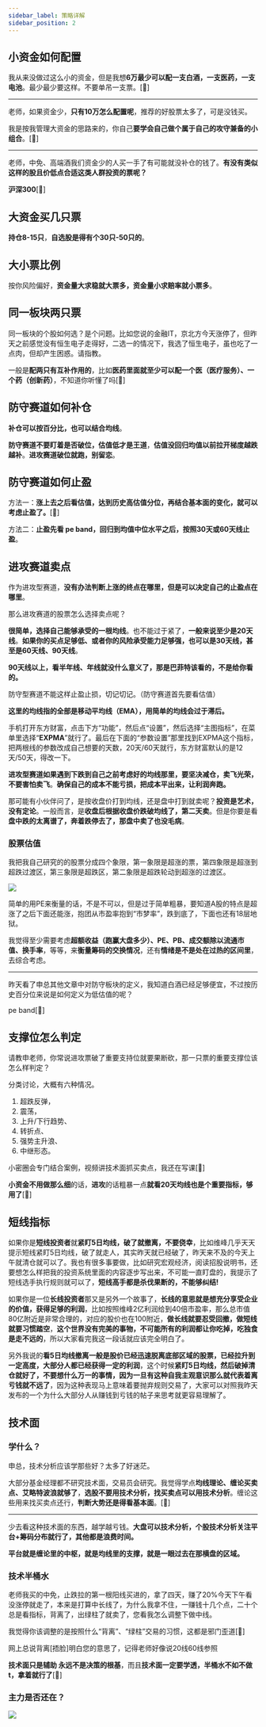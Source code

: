 ```yaml
---
sidebar_label: 策略详解
sidebar_position: 2
---
```



## 小资金如何配置

我从来没做过这么小的资金，但是我想**6万最少可以配一支白酒，一支医药，一支电池**。最少最少要这样。不要单吊一支票。[🌹]

---

老师，如果资金少，**只有10万怎么配置呢**，推荐的好股票太多了，可是没钱买。

我是按我管理大资金的思路来的，你自己**要学会自己做个属于自己的攻守兼备的小组合**。[🌹]

---

老师，中免、高端酒我们资金少的人买一手了有可能就没补仓的钱了。**有没有类似这样的股且价低点合适这类人群投资的票呢？**

**沪深300**[🌹]


## 大资金买几只票

**持仓8-15只**，**自选股是得有个30只-50只的**。


## 大小票比例

按你风险偏好，**资金量大求稳就大票多，资金量小求赔率就小票多**。


## 同一板块两只票

同一板块的个股如何选？是个问题。比如您说的金融IT，京北方今天涨停了，但昨天之前感觉没有恒生电子走得好，二选一的情况下，我选了恒生电子，虽也吃了一点肉，但却产生困惑。请指教。

一般是**配两只有互补作用的**，比如**医药里面就至少可以配一个医（医疗服务）、一个药（创新药）**，不知道你听懂了吗[🌹]


## 防守赛道如何补仓

**补仓可以按百分比，也可以结合均线**。

**防守赛道不要盯着是否破位，估值低才是王道**，**估值没回归均值以前拉开梯度越跌越补**。**进攻赛道破位就跑，别留恋**。


## 防守赛道如何止盈

方法一：**涨上去之后看估值，达到历史高估值分位，再结合基本面的变化，就可以考虑止盈了。**[🌹]

方法二：**止盈先看 pe band，回归到均值中位水平之后，按照30天或60天线止盈**。


## 进攻赛道卖点

作为进攻型赛道，**没有办法判断上涨的终点在哪里，但是可以决定自己的止盈点在哪里**。

那么进攻赛道的股票怎么选择卖点呢？

**很简单，选择自己能够承受的一根均线**。也不能过于紧了，**一般来说至少是20天线**。**如果你的买点足够低、或者你的风险承受能力足够强，也可以是30天线，甚至是60天线、90天线**。

**90天线以上，看半年线、年线就没什么意义了，那是巴菲特该看的，不是给你看的。**

防守型赛道不能这样止盈止损，切记切记。（防守赛道首先要看估值）

**这里的均线指的全部是移动平均线（EMA），用简单的均线会过于滞后。**

手机打开东方财富，点击下方“功能”，然后点“设置”，然后选择“主图指标”，在菜单里选择“**EXPMA**”就行了。最后在下面的“参数设置”那里找到EXPMA这个指标，把两根线的参数改成自己想要的天数，20天/60天就行，东方财富默认的是12天/50天，得改一下。

**进攻型赛道如果遇到下跌到自己之前考虑好的均线那里，要坚决减仓，卖飞光荣，不要害怕卖飞**。**确保自己的成本不能亏损，把成本平出来，让利润奔跑。**

那可能有小伙伴问了，是按收盘价打到均线，还是盘中打到就卖呢？**投资是艺术，没有定论**。一般而言，是**收盘后根据收盘价跌破均线了，第二天卖**。但是你要是看**盘中跌的太离谱了，奔着跌停去了，那盘中卖了也没毛病**。


### 股票估值

我把我自己研究的的股票分成四个象限，第一象限是超涨的票，第四象限是超涨到超跌过渡区，第三象限是超跌区，第二象限是超跌轮动到超涨的过渡区。

![](https://img.arctee.cn/one/202211291636586.png)

简单的用PE来衡量的话，不是不可以，但是过于简单粗暴，要知道A股的特点是超涨了之后下面还能涨，抱团从市盈率抱到“市梦率”，跌到底了，下面也还有18层地狱。

我觉得至少需要考虑**超额收益（跑赢大盘多少）、PE、PB、成交额除以流通市值、换手率**，等等，来**衡量筹码的交换情况**，还有**情绪是不是处在过热的区间里**，去综合考虑。

---

昨天看了申总其他文章中对防守板块的定义，我知道白酒已经足够便宜，不过按历史百分位来说是如何定义为低估值的呢？

pe band[🌹]


## 支撑位怎么判定

请教申老师，你常说进攻票破了重要支持位就要果断砍，那一只票的重要支撑位该怎么样判定？

分类讨论，大概有六种情况。

1. 超跌反弹，
2. 震荡，
3. 上升/下行趋势、
4. 转折点、
5. 强势主升浪、
6. 中继形态。
   
小密圈会专门结合案例，视频讲技术面抓买卖点，我还在写课[🌹]

**小资金不用做那么细**的话，**进攻**的话粗暴一点**就看20天均线也是个重要指标，够用了**[🌹]


## 短线指标

如果你是**短线投资者**就**紧盯5日均线，破了就撤离，不要侥幸**，比如维峰几乎天天提示短线紧盯5日均线，破了就走人，其实昨天就已经破了，昨天来不及的今天上午就清仓就可以了。我也有很多事要做，比如研究宏观经济，阅读招股说明书，还要想怎么样把我的投资系统里面的内容逐步写出来，不可能一直盯盘的，我提示了短线选手执行规则就可以了，**短线高手都是杀伐果断的，不能够纠结!**

如果你是一位**长线投资者**那又是另外一个故事了，**长线的意思就是想充分享受企业的价值，获得足够的利润**，比如按照维峰2亿利润给到40倍市盈率，那么总市值80亿附近是非常合理的，对应的股价也在100附近，**做长线就要忍受回撤，做短线就要习惯踏空**，**这个世界没有完美的事物，不可能所有的利润都让你吃掉，吃独食是走不远的**，所以大家看完我这一段话就应该完全明白了。

另外我说的**看5日均线撤离一般是股价已经迅速脱离底部区域的股票，已经拉升到一定高度，大部分人都已经获得一定的利润**，这个时候**紧盯5日均线，然后破掉清仓就好了，不要想什么万一的事情，因为一旦有这种自我主观意识那么就代表着离亏钱就不远了**，因为这种表现马上意味着要抛弃规则交易了，大家可以对照我昨天发布的一个为什么大部分人从赚钱到亏钱的帖子来思考就更容易理解了。


## 技术面

### 学什么？

申总，技术分析应该学那些好？太多了好迷茫。

大部分基金经理都不研究技术面，交易员会研究。我觉得学点**均线理论、缠论买卖点、艾略特波浪就够了**，**选股不要用技术分析，找买卖点可以用技术分析**。缠论这些用来找买卖点还行，**判断大势还是得看基本面**。[🌹]

---

少去看这种技术面的东西，越学越亏钱。**大盘可以技术分析，个股技术分析关注平台+筹码分布就行了，其他都是浪费时间。**

**平台就是缠论里的中枢，就是均线里的支撑，就是一眼过去在那横盘的区域。**


### 技术半桶水

老师我买的中免，止跌拉的第一根阳线买进的，拿了四天，赚了20%今天下午看没涨停就走了，本来是打算中长线了，为什么我拿不住，一赚钱十几个点，二十个总是看指标，背离了，出绿柱了就卖了，您看我怎么调整下做中线。

我觉得你该调整的是按照什么“背离”、“绿柱”交易的习惯，这都是邪门歪道[🌹]

网上总说背离[捂脸]明白您的意思了，记得老师好像说20线60线参照

**技术面只是辅助 永远不是决策的根基**，而且**技术面一定要学透，半桶水不如不做t，拿着就行了**[🌹]


### 主力是否还在？

![](https://img.arctee.cn/one/202211291602795.png)